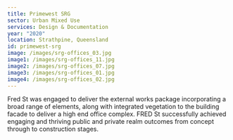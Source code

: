 ```yaml
---
title: Primewest SRG
sector: Urban Mixed Use
services: Design & Documentation
year: "2020"
location: Strathpine, Queensland
id: primewest-srg
image: /images/srg-offices_03.jpg
image1: /images/srg-offices_11.jpg
image2: /images/srg-offices_07.jpg
image3: /images/srg-offices_01.jpg
image4: /images/srg-offices_02.jpg
---
```


Fred St was engaged to deliver the external works package
incorporating a broad range of elements, along with integrated vegetation to
the building facade to deliver a high end office complex. FRED St successfully
achieved engaging and thriving public and private realm outcomes from concept
through to construction stages.
